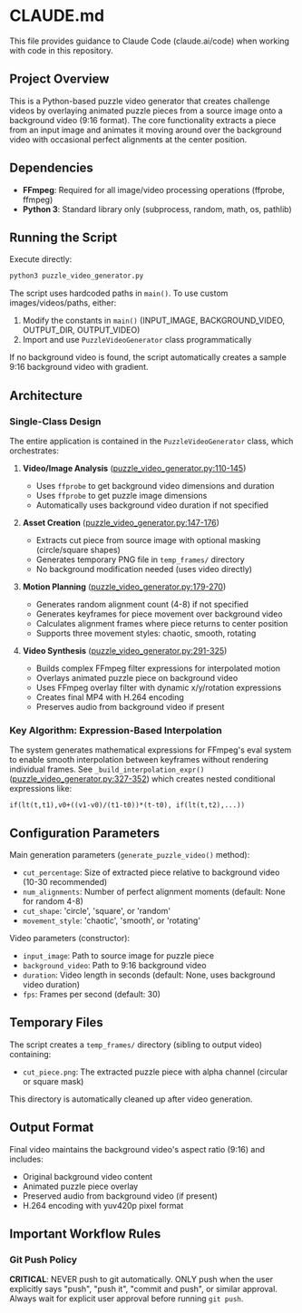 # CLAUDE.md

This file provides guidance to Claude Code (claude.ai/code) when working with code in this repository.

## Project Overview

This is a Python-based puzzle video generator that creates challenge videos by overlaying animated puzzle pieces from a source image onto a background video (9:16 format). The core functionality extracts a piece from an input image and animates it moving around over the background video with occasional perfect alignments at the center position.

## Dependencies

- **FFmpeg**: Required for all image/video processing operations (ffprobe, ffmpeg)
- **Python 3**: Standard library only (subprocess, random, math, os, pathlib)

## Running the Script

Execute directly:
```bash
python3 puzzle_video_generator.py
```

The script uses hardcoded paths in `main()`. To use custom images/videos/paths, either:
1. Modify the constants in `main()` (INPUT_IMAGE, BACKGROUND_VIDEO, OUTPUT_DIR, OUTPUT_VIDEO)
2. Import and use `PuzzleVideoGenerator` class programmatically

If no background video is found, the script automatically creates a sample 9:16 background video with gradient.

## Architecture

### Single-Class Design

The entire application is contained in the `PuzzleVideoGenerator` class, which orchestrates:

1. **Video/Image Analysis** ([puzzle_video_generator.py:110-145](puzzle_video_generator.py#L110-L145))
   - Uses `ffprobe` to get background video dimensions and duration
   - Uses `ffprobe` to get puzzle image dimensions
   - Automatically uses background video duration if not specified

2. **Asset Creation** ([puzzle_video_generator.py:147-176](puzzle_video_generator.py#L147-L176))
   - Extracts cut piece from source image with optional masking (circle/square shapes)
   - Generates temporary PNG file in `temp_frames/` directory
   - No background modification needed (uses video directly)

3. **Motion Planning** ([puzzle_video_generator.py:179-270](puzzle_video_generator.py#L179-L270))
   - Generates random alignment count (4-8) if not specified
   - Generates keyframes for piece movement over background video
   - Calculates alignment frames where piece returns to center position
   - Supports three movement styles: chaotic, smooth, rotating

4. **Video Synthesis** ([puzzle_video_generator.py:291-325](puzzle_video_generator.py#L291-L325))
   - Builds complex FFmpeg filter expressions for interpolated motion
   - Overlays animated puzzle piece on background video
   - Uses FFmpeg overlay filter with dynamic x/y/rotation expressions
   - Creates final MP4 with H.264 encoding
   - Preserves audio from background video if present

### Key Algorithm: Expression-Based Interpolation

The system generates mathematical expressions for FFmpeg's eval system to enable smooth interpolation between keyframes without rendering individual frames. See `_build_interpolation_expr()` ([puzzle_video_generator.py:327-352](puzzle_video_generator.py#L327-L352)) which creates nested conditional expressions like:
```
if(lt(t,t1),v0+((v1-v0)/(t1-t0))*(t-t0), if(lt(t,t2),...))
```

## Configuration Parameters

Main generation parameters (`generate_puzzle_video()` method):
- `cut_percentage`: Size of extracted piece relative to background video (10-30 recommended)
- `num_alignments`: Number of perfect alignment moments (default: None for random 4-8)
- `cut_shape`: 'circle', 'square', or 'random'
- `movement_style`: 'chaotic', 'smooth', or 'rotating'

Video parameters (constructor):
- `input_image`: Path to source image for puzzle piece
- `background_video`: Path to 9:16 background video
- `duration`: Video length in seconds (default: None, uses background video duration)
- `fps`: Frames per second (default: 30)

## Temporary Files

The script creates a `temp_frames/` directory (sibling to output video) containing:
- `cut_piece.png`: The extracted puzzle piece with alpha channel (circular or square mask)

This directory is automatically cleaned up after video generation.

## Output Format

Final video maintains the background video's aspect ratio (9:16) and includes:
- Original background video content
- Animated puzzle piece overlay
- Preserved audio from background video (if present)
- H.264 encoding with yuv420p pixel format

## Important Workflow Rules

### Git Push Policy
**CRITICAL**: NEVER push to git automatically. ONLY push when the user explicitly says "push", "push it", "commit and push", or similar approval. Always wait for explicit user approval before running `git push`.
